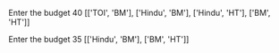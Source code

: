 Enter the budget 40 [['TOI', 'BM'], ['Hindu', 'BM'], ['Hindu', 'HT'], ['BM', 'HT']]

Enter the budget 35 [['Hindu', 'BM'], ['BM', 'HT']]
